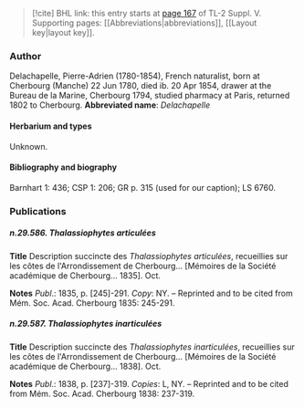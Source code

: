 > [!cite] BHL link: this entry starts at [page 167](https://www.biodiversitylibrary.org/page/33259213) of TL-2 Suppl. V.
> Supporting pages: [[Abbreviations|abbreviations]], [[Layout key|layout key]].

### Author

Delachapelle, Pierre-Adrien (1780-1854), French naturalist, born at Cherbourg (Manche) 22 Jun 1780, died ib. 20 Apr 1854, drawer at the Bureau de la Marine, Cherbourg 1794, studied pharmacy at Paris, returned 1802 to Cherbourg. 
**Abbreviated name**: *Delachapelle*

#### Herbarium and types

Unknown.

#### Bibliography and biography

Barnhart 1: 436; CSP 1: 206; GR p. 315 (used for our caption); LS 6760.

### Publications

##### n.29.586. Thalassiophytes articulées

**Title**
Description succincte des *Thalassiophytes articulées*, recueillies sur les côtes de l'Arrondissement de Cherbourg... \[Mémoires de la Société académique de Cherbourg... 1835\]. Oct.

**Notes**
*Publ*.: 1835, p. \[245\]-291. *Copy*: NY. – Reprinted and to be cited from Mém. Soc. Acad. Cherbourg 1835: 245-291.

##### n.29.587. Thalassiophytes inarticulées

**Title**
Description succincte des *Thalassiophytes inarticulées*, recueillies sur les côtes de l'Arrondissement de Cherbourg... \[Mémoires de la Société académique de Cherbourg... 1838\]. Oct.

**Notes**
*Publ*.: 1838, p. \[237\]-319. *Copies*: L, NY. – Reprinted and to be cited from Mém. Soc. Acad. Cherbourg 1838: 237-319.

